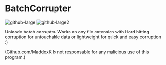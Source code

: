 # BatchCorrupter
![github-large](https://i.ibb.co/tQ9KrJs/Screenshot-2.png)
![github-large2](https://i.ibb.co/85kG6nk/Screenshot-3.png)

Unicode batch corrupter. Works on any file extension with Hard hitting corruption for untouchable data or lightweight for quick and easy corruption :)

(Github.com/MaddoxK Is not responsable for any malicious use of this program.)
